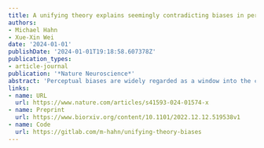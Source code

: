 ```yaml
---
title: A unifying theory explains seemingly contradicting biases in perceptual estimation
authors:
- Michael Hahn
- Xue-Xin Wei
date: '2024-01-01'
publishDate: '2024-01-01T19:18:58.607378Z'
publication_types:
- article-journal
publication: '*Nature Neuroscience*'
abstract: 'Perceptual biases are widely regarded as a window into the computational principles underlying human perception. To understand these biases, previous work has proposed a number of conceptually different and even seemingly contradicting ingredients, including attraction to a Bayesian prior, repulsion from the prior due to efficient coding, and central tendency effects on a bounded range. We present a unifying Bayesian theory of biases in perceptual estimation. We theoretically demonstrate an additive decomposition of perceptual biases into attraction to a prior, repulsion away from regions with high encoding precision, and regression away from the boundary. The results reveal a simple and universal rule for predicting the direction of perceptual biases. Our theory accounts for, and leads to new understandings of biases in the perception of a variety of stimulus attributes, including orientation, color, and magnitude.'
links:
- name: URL
  url: https://www.nature.com/articles/s41593-024-01574-x
- name: Preprint
  url: https://www.biorxiv.org/content/10.1101/2022.12.12.519538v1
- name: Code
  url: https://gitlab.com/m-hahn/unifying-theory-biases
---
```

